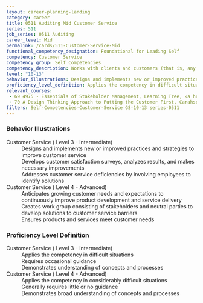 ```yaml
---
layout: career-planning-landing
category: career
title: 0511 Auditing Mid Customer Service
series: 511
job_series: 0511 Auditing
career_level: Mid
permalink: /cards/511-Customer-Service-Mid
functional_competency_designation: Foundational for Leading Self
competency: Customer Service
competency_group: Self Competencies
competency_description: Works with clients and customers (that is, any individuals who use or receive the services or products that your work unit produces, including the general public, individuals who work in the agency, other agencies, or organizations outside the Government) to assess their needs, provide information or assistance, resolve their problems, or satisfy their expectations; knows about available products and services; is committed to providing quality products and services 
level: "10-13"
behavior_illustrations: Designs and implements new or improved practices and strategies to improve customer service ? Develops customer satisfaction surveys, analyzes results, and makes necessary improvements ? Addresses customer service deficiencies by involving employees to identify solutions ? Anticipates growing customer needs and expectations to continuously improve product development and service delivery ? Creates work group consisting of stakeholders and neutral parties to develop solutions to customer service barriers ? Ensures products and services meet customer needs
proficiency_level_definition: Applies the competency in difficult situations ? Requires occasional guidance ? Demonstrates understanding of concepts and processes ? Applies the competency in considerably difficult situations ? Generally requires little or no guidance ? Demonstrates broad understanding of concepts and processes
relevant_courses: 
 - 69 4975 - Essentials of Stakeholder Management, Learning Tree, <a href="https://www.learningtree.com/courses/4975/essentials-of-stakeholder-management-training/">https://www.learningtree.com/courses/4975/essentials-of-stakeholder-management-training/</a>
 - 70 A Design Thinking Approach to Putting the Customer First, Carahsoft, <a href="https://www.linkedin.com/learning/a-design-thinking-approach-to-putting-the-customer-first">https://www.linkedin.com/learning/a-design-thinking-approach-to-putting-the-customer-first</a>
filters: Self-Competencies-Customer-Service GS-10-13 series-0511
---
```


<div class="desktop:grid-col-6 margin-y-205">
  <div class="border-top-05 bg-white padding-2 shadow-5 height-full members-hover border-1px border-gray-30 border-top-orange radius-lg">
    <h3>Behavior Illustrations</h3>
    <dl class="text-base"><dt>Customer Service ( Level 3 - Intermediate)</dt><dd>Designs and implements new or improved practices and strategies to improve customer service </dd><dd> Develops customer satisfaction surveys, analyzes results, and makes necessary improvements </dd><dd> Addresses customer service deficiencies by involving employees to identify solutions</dd><dt>Customer Service ( Level 4 - Advanced)</dt><dd>Anticipates growing customer needs and expectations to continuously improve product development and service delivery </dd><dd> Creates work group consisting of stakeholders and neutral parties to develop solutions to customer service barriers </dd><dd> Ensures products and services meet customer needs</dd></dl>
  </div>
</div>
<div class="desktop:grid-col-6 margin-y-205">
  <div class="border-top-05 bg-white padding-2 shadow-5 height-full members-hover border-1px border-gray-30 border-top-orange radius-lg">
    <h3>Proficiency Level Definition</h3>
    <dl class="text-base"><dt>Customer Service ( Level 3 - Intermediate)</dt><dd>Applies the competency in difficult situations </dd><dd> Requires occasional guidance </dd><dd> Demonstrates understanding of concepts and processes</dd><dt>Customer Service ( Level 4 - Advanced)</dt><dd>Applies the competency in considerably difficult situations </dd><dd> Generally requires little or no guidance </dd><dd> Demonstrates broad understanding of concepts and processes</dd></dl>
  </div>
</div>